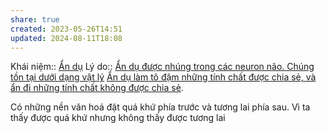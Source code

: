 ```yaml
---
share: true
created: 2023-05-26T14:51
updated: 2024-08-11T18:08
---
```

Khái niệm:: [Ẩn dụ](%E1%BA%A8n%20d%E1%BB%A5.md)
Lý do:: [Ẩn dụ được nhúng trong các neuron não. Chúng tồn tại dưới dạng vật lý](./%E1%BA%A8n%20d%E1%BB%A5%20%C4%91%C6%B0%E1%BB%A3c%20nh%C3%BAng%20trong%20c%C3%A1c%20neuron%20n%C3%A3o.%20Ch%C3%BAng%20t%E1%BB%93n%20t%E1%BA%A1i%20d%C6%B0%E1%BB%9Bi%20d%E1%BA%A1ng%20v%E1%BA%ADt%20l%C3%BD.md)
[Ẩn dụ làm tô đậm những tính chất được chia sẻ, và ẩn đi những tính chất không được chia sẻ](./%E1%BA%A8n%20d%E1%BB%A5%20l%C3%A0m%20t%C3%B4%20%C4%91%E1%BA%ADm%20nh%E1%BB%AFng%20t%C3%ADnh%20ch%E1%BA%A5t%20%C4%91%C6%B0%E1%BB%A3c%20chia%20s%E1%BA%BB,%20v%C3%A0%20%E1%BA%A9n%20%C4%91i%20nh%E1%BB%AFng%20t%C3%ADnh%20ch%E1%BA%A5t%20kh%C3%B4ng%20%C4%91%C6%B0%E1%BB%A3c%20chia%20s%E1%BA%BB.md). 

Có những nền văn hoá đặt quá khứ phía trước và tương lai phía sau. Vì ta thấy được quá khứ nhưng không thấy được tương lai
